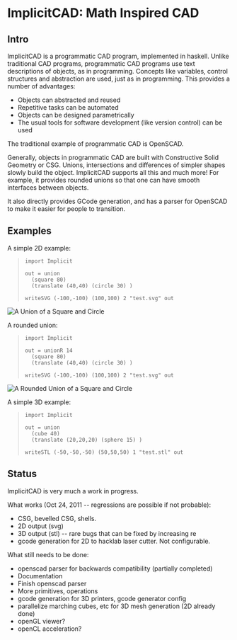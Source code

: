 ImplicitCAD: Math Inspired CAD
==============================

Intro
-----

ImplicitCAD is a programmatic CAD program, implemented in haskell. Unlike traditional CAD programs, programmatic CAD programs use text descriptions of objects, as in programming. Concepts like variables, control structures and abstraction are used, just as in programming. This provides a number of advantages:

 - Objects can abstracted and reused
 - Repetitive tasks can be automated
 - Objects can be designed parametrically
 - The usual tools for software development (like version control) can be used

The traditional example of programmatic CAD is OpenSCAD.

Generally, objects in programmatic CAD are built with Constructive Solid Geometry or CSG. Unions, intersections and differences of simpler shapes slowly build the object. ImplicitCAD supports all this and much more! For example, it provides rounded unions so that one can have smooth interfaces between objects.

It also directly provides GCode generation, and has a parser for OpenSCAD to make it easier for people to transition.


Examples
---------

A simple 2D example:

>     import Implicit
>     
>     out = union 
>     	(square 80) 
>     	(translate (40,40) (circle 30) )
>     
>     writeSVG (-100,-100) (100,100) 2 "test.svg" out 

![A Union of a Square and Circle](colah.github.com/ImplicitCAD_doc_images/0.0/SquareCircleUnion.svg)


A rounded union:

>     import Implicit
>     
>     out = unionR 14 
>     	(square 80) 
>     	(translate (40,40) (circle 30) )
>     
>     writeSVG (-100,-100) (100,100) 2 "test.svg" out 

![A Rounded Union of a Square and Circle](colah.github.com/ImplicitCAD_doc_images/0.0/SquareCircleUnionR.svg)

A simple 3D example:

>     import Implicit
>     
>     out = union 
>     	(cube 40) 
>     	(translate (20,20,20) (sphere 15) )
>    
>     writeSTL (-50,-50,-50) (50,50,50) 1 "test.stl" out 


Status
------

ImplicitCAD is very much a work in progress.

What works (Oct 24, 2011 -- regressions are possible if not probable):

 - CSG, bevelled CSG, shells.
 - 2D output (svg)
 - 3D output (stl) -- rare bugs that can be fixed by increasing re
 - gcode generation for 2D to hacklab laser cutter. Not configurable.

What still needs to be done:

 - openscad parser for backwards compatibility (partially completed)
 - Documentation
 - Finish openscad parser
 - More primitives, operations
 - gcode generation for 3D printers, gcode generator config
 - parallelize marching cubes, etc for 3D mesh generation (2D already done)
 - openGL viewer?
 - openCL acceleration?


